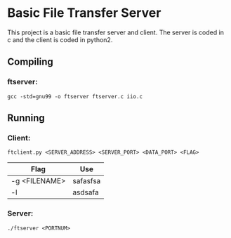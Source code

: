 <!--
Author: Jesudas Joseph
Project Name: Simple File Transfer
Description: Transfer a file between a server and client with client commands. Also list contents of server directory on client request.
Collaboration: I discussed this project with Hunter Land another student in CS-372.
-->

# Basic File Transfer Server

This project is a basic file transfer server and client. The server is coded in c and the client is coded in python2.

## Compiling
### ftserver:

``gcc -std=gnu99 -o ftserver ftserver.c iio.c``


## Running
### Client:

``ftclient.py <SERVER_ADDRESS> <SERVER_PORT> <DATA_PORT> <FLAG>``

|Flag|Use|
|--|--|
|-g \<FILENAME>|safasfsa|
|-l|asdsafa|

 ### Server:

``./ftserver <PORTNUM>``
